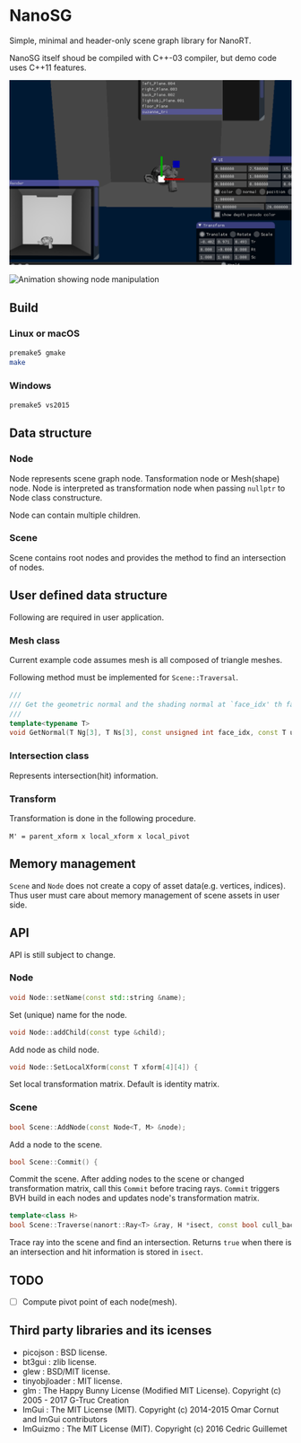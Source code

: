 # NanoSG

Simple, minimal and header-only scene graph library for NanoRT.

NanoSG itself shoud be compiled with C++-03 compiler, but demo code uses C++11 features.

![screenshot of the demo program](images/nanosg-demo.png)

![Animation showing node manipulation](https://media.giphy.com/media/l3JDO29fMFndyObHW/giphy.gif)

## Build

### Linux or macOS

```bash
premake5 gmake
make
```

### Windows

```bash
premake5 vs2015
```

## Data structure

### Node

Node represents scene graph node. Tansformation node or Mesh(shape) node.
Node is interpreted as transformation node when passing `nullptr` to Node class constructure.

Node can contain multiple children.

### Scene

Scene contains root nodes and provides the method to find an intersection of nodes.

## User defined data structure

Following are required in user application.

### Mesh class

Current example code assumes mesh is all composed of triangle meshes.

Following method must be implemented for `Scene::Traversal`.

```cpp
///
/// Get the geometric normal and the shading normal at `face_idx' th face.
///
template<typename T>
void GetNormal(T Ng[3], T Ns[3], const unsigned int face_idx, const T u, const T v) const;
```

### Intersection class

Represents intersection(hit) information.

### Transform

Transformation is done in the following procedure.

`M' = parent_xform x local_xform x local_pivot`

## Memory management

`Scene` and `Node` does not create a copy of asset data(e.g. vertices, indices). Thus user must care about memory management of scene assets in user side.

## API

API is still subject to change.

### Node

```cpp
void Node::setName(const std::string &name);
```

Set (unique) name for the node.

```cpp
void Node::addChild(const type &child);
```

Add node as child node.

```cpp
void Node::SetLocalXform(const T xform[4][4]) {
```

Set local transformation matrix. Default is identity matrix.

### Scene

```cpp
bool Scene::AddNode(const Node<T, M> &node);
```

Add a node to the scene.

```cpp
bool Scene::Commit() {
```

Commit the scene. After adding nodes to the scene or changed transformation matrix, call this `Commit` before tracing rays.
`Commit` triggers BVH build in each nodes and updates node's transformation matrix.

```cpp
template<class H>
bool Scene::Traverse(nanort::Ray<T> &ray, H *isect, const bool cull_back_face = false) const;
```

Trace ray into the scene and find an intersection.
Returns `true` when there is an intersection and hit information is stored in `isect`.

## TODO

* [ ] Compute pivot point of each node(mesh).

## Third party libraries and its icenses

* picojson : BSD license.
* bt3gui : zlib license.
* glew : BSD/MIT license.
* tinyobjloader : MIT license.
* glm : The Happy Bunny License (Modified MIT License). Copyright (c) 2005 - 2017 G-Truc Creation
* ImGui : The MIT License (MIT). Copyright (c) 2014-2015 Omar Cornut and ImGui contributors
* ImGuizmo : The MIT License (MIT). Copyright (c) 2016 Cedric Guillemet
